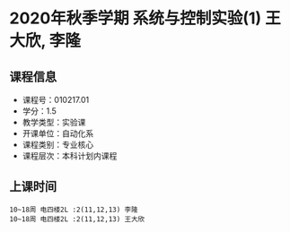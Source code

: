 # 2020年秋季学期 系统与控制实验(1) 王大欣, 李隆






## 课程信息

- 课程号：010217.01
- 学分：1.5
- 教学类型：实验课
- 开课单位：自动化系
- 课程类别：专业核心
- 课程层次：本科计划内课程

## 上课时间

```
10~18周 电四楼2L :2(11,12,13) 李隆
10~18周 电四楼2L :2(11,12,13) 王大欣
```


